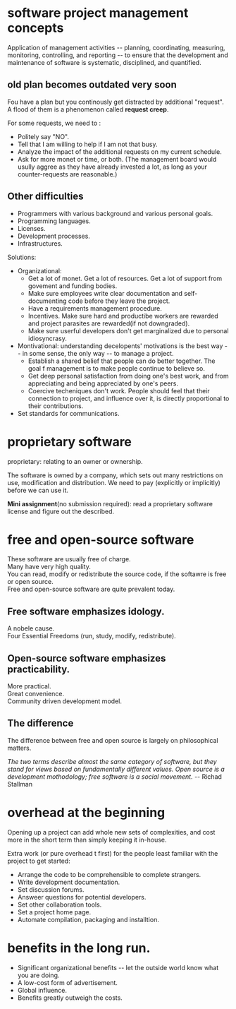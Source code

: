# software project management concepts
Application of management activities -- planning, coordinating, measuring, monitoring, controlling, and reporting -- to ensure that the development and maintenance of software is systematic, disciplined, and quantified.

## old plan becomes outdated very soon
Fou have a plan but you continously get distracted by additional "request". A flood of them is a phenomenon called **request creep**.

For some requests, we need to :
- Politely say "NO".
- Tell that I am willing to help if I am not that busy.
- Analyze the impact of the additional requests on my current schedule.
- Ask for more monet or time, or both. (The management board would usully aggree as they have already invested a lot, as long as your counter-requests are reasonable.)

## Other difficulties

- Programmers with various background and various personal goals.
- Programming languages.
- Licenses.
- Development processes.
- Infrastructures.

Solutions:
- Organizational:
    - Get a lot of monet. Get a lot of resources. Get a lot of support from govement and funding bodies.
    - Make sure employees write clear documentation and self-documenting code before they leave the project.
    - Have a requirements management procedure.
    - Incentives. Make sure hard and productibe workers are rewarded and project parasites are rewarded(if not downgraded).
    - Make sure userful developers don't get marginalized due to personal idiosyncrasy.
- Montivational: understanding decelopents' motivations is the best way -- in some sense, the only way -- to manage a project.
    - Establish a shared belief that people can do better together. The goal f management is to make people continue to believe so.
    - Get deep personal satisfaction from doing one's best work, and from appreciating and being appreciated by one's peers.
    - Coercive techeniques don't work. People should feel that their connection to project, and influence over it, is directly proportional to their contributions.
- Set standards for communications.

# proprietary software
proprietary: relating to an owner or ownership.

The software is owned by a company, which sets out many restrictions on use, modification and distribution. We need to pay (explicitly or implicitly) before we can use it.

**Mini assignment**(no submission required): read a proprietary software license and figure out the described.

# free and open-source software
These software are usually free of charge.  
Many have very high quality.  
You can read, modify or redistribute the source code, if the softawre is free or open source.  
Free and open-source software are quite prevalent today.

## Free software emphasizes idology.
A nobele cause.  
Four Essential Freedoms (run, study, modify, redistribute).  

## Open-source software emphasizes practicability.
More practical.  
Great convenience.  
Community driven development model.  

## The difference
The difference between free and open source is largely on philosophical matters.

*The two terms describe almost the same category of software, but they stand for views based on fundamentally different values. Open source is a development mothodology; free software is a social movement.* -- Richad Stallman

# overhead at the beginning
Opening up a project can add whole new sets of complexities, and cost more in the short term than simply keeping it in-house.  

Extra work (or pure overhead t first) for the people least familiar with the project to get started:
- Arrange the code to be comprehensible to complete strangers.
- Write development documentation.
- Set discussion forums.
- Answeer questions for potential developers.
- Set other collaboration tools.
- Set a project home page.
- Automate compilation, packaging and installtion.

# benefits in the long run.
- Significant organizational benefits -- let the outside world know what you are doing.
- A low-cost form of advertisement.
- Global influence.
- Benefits greatly outweigh the costs.